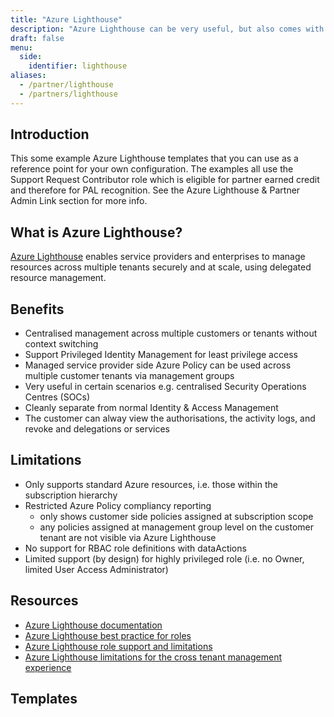 ```yaml
---
title: "Azure Lighthouse"
description: "Azure Lighthouse can be very useful, but also comes with some limitations that you should be aware of. Here are some useful"
draft: false
menu:
  side:
    identifier: lighthouse
aliases:
  - /partner/lighthouse
  - /partners/lighthouse
---
```


## Introduction

This some example Azure Lighthouse templates that you can use as a reference point for your own configuration. The examples all use the Support Request Contributor role which is eligible for partner earned credit and therefore for PAL recognition. See the Azure Lighthouse & Partner Admin Link section for more info.

## What is Azure Lighthouse?

[Azure Lighthouse](https://learn.microsoft.com/azure/lighthouse/) enables service providers and enterprises to manage resources across multiple tenants securely and at scale, using delegated resource management.

## Benefits

- Centralised management across multiple customers or tenants without context switching
- Support Privileged Identity Management for least privilege access
- Managed service provider side Azure Policy can be used across multiple customer tenants via management groups
- Very useful in certain scenarios e.g. centralised Security Operations Centres (SOCs)
- Cleanly separate from normal Identity & Access Management
- The customer can alway view the authorisations, the activity logs, and revoke and delegations or services

## Limitations

- Only supports standard Azure resources, i.e. those within the subscription hierarchy
- Restricted Azure Policy compliancy reporting
  - only shows customer side policies assigned at subscription scope
  - any policies assigned at management group level on the customer tenant are not visible via Azure Lighthouse
- No support for RBAC role definitions with dataActions
- Limited support (by design) for highly privileged role (i.e. no Owner, limited User Access Administrator)

## Resources

- [Azure Lighthouse documentation](https://learn.microsoft.com/azure/lighthouse/)
- [Azure Lighthouse best practice for roles](https://docs.microsoft.com/azure/lighthouse/concepts/tenants-users-roles#best-practices-for-defining-users-and-roles)
- [Azure Lighthouse role support and limitations](https://docs.microsoft.com/azure/lighthouse/concepts/tenants-users-roles#role-support-for-azure-lighthouse)
- [Azure Lighthouse limitations for the cross tenant management experience](https://learn.microsoft.com/azure/lighthouse/concepts/cross-tenant-management-experience#current-limitations)

## Templates

